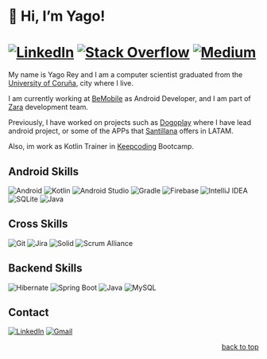 <div id="top"></div>

# :wave: Hi, I’m Yago! 
# [![LinkedIn][linkedin-shield]][linkedin-url] [![Stack Overflow][stack-shield]][stack-url] [![Medium][medium-shield]][medium-url]
My name is Yago Rey and I am a computer scientist graduated from the [University of Coruña](https://www.udc.es), city where I live. 

I am currently working at [BeMobile](https://bemobile.es) as Android Developer, and I am part of [Zara](https://www.zara.com) development team. 

Previously, I have worked on projects such as [Dogoplay](https://dogoplay.com) where I have lead android project, or some of the APPs that [Santillana](https://santillana.es) offers in LATAM.

Also, im work as Kotlin Trainer in [Keepcoding](https://keepcoding.io) Bootcamp.

## Android Skills

![Android](https://img.shields.io/static/v1?style=for-the-badge&message=Android&color=222222&logo=Android&logoColor=3DDC84&label=)
![Kotlin](https://img.shields.io/static/v1?style=for-the-badge&message=Kotlin&color=7F52FF&logo=Kotlin&logoColor=FFFFFF&label=)
![Android Studio](https://img.shields.io/static/v1?style=for-the-badge&message=Android+Studio&color=222222&logo=Android+Studio&logoColor=3DDC84&label=)
![Gradle](https://img.shields.io/static/v1?style=for-the-badge&message=Gradle&color=02303A&logo=Gradle&logoColor=FFFFFF&label=)
![Firebase](https://img.shields.io/static/v1?style=for-the-badge&message=Firebase&color=222222&logo=Firebase&logoColor=FFCA28&label=)
![IntelliJ IDEA](https://img.shields.io/static/v1?style=for-the-badge&message=IntelliJ+IDEA&color=000000&logo=IntelliJ+IDEA&logoColor=FFFFFF&label=)
![SQLite](https://img.shields.io/static/v1?style=for-the-badge&message=SQLite&color=003B57&logo=SQLite&logoColor=FFFFFF&label=)
![Java](https://img.shields.io/static/v1?style=for-the-badge&message=Java&color=007396&logo=Java&logoColor=FFFFFF&label=)

## Cross Skills

![Git](https://img.shields.io/static/v1?style=for-the-badge&message=Git&color=F05032&logo=Git&logoColor=FFFFFF&label=)
![Jira](https://img.shields.io/static/v1?style=for-the-badge&message=Jira&color=0052CC&logo=Jira&logoColor=FFFFFF&label=)
![Solid](https://img.shields.io/static/v1?style=for-the-badge&message=Solid&color=2C4F7C&logo=Solid&logoColor=FFFFFF&label=)
![Scrum Alliance](https://img.shields.io/static/v1?style=for-the-badge&message=Scrum+Alliance&color=009FDA&logo=Scrum+Alliance&logoColor=FFFFFF&label=)

## Backend Skills

![Hibernate](https://img.shields.io/static/v1?style=for-the-badge&message=Hibernate&color=59666C&logo=Hibernate&logoColor=FFFFFF&label=)
![Spring Boot](https://img.shields.io/static/v1?style=for-the-badge&message=Spring+Boot&color=6DB33F&logo=Spring+Boot&logoColor=FFFFFF&label=)
![Java](https://img.shields.io/static/v1?style=for-the-badge&message=Java&color=007396&logo=Java&logoColor=FFFFFF&label=)
![MySQL](https://img.shields.io/static/v1?style=for-the-badge&message=MySQL&color=4479A1&logo=MySQL&logoColor=FFFFFF&label=)

<!-- CONTACT -->
## Contact

[![LinkedIn][linkedin-shield]][linkedin-url] [![Gmail][gmail-shield]][gmail-url]


<p align="right"><a href="#top">back to top</a></p>


<!-- MARKDOWN LINKS & IMAGES -->
<!-- https://www.markdownguide.org/basic-syntax/#reference-style-links -->
[linkedin-shield]: https://img.shields.io/static/v1?style=for-the-badge&message=LinkedIn&color=0A66C2&logo=LinkedIn&logoColor=FFFFFF&label=
[linkedin-url]: https://www.linkedin.com/in/yagorey
[gmail-shield]: https://img.shields.io/static/v1?style=for-the-badge&message=Gmail&color=EA4335&logo=Gmail&logoColor=FFFFFF&label=
[gmail-url]: mailto:yagomuros1@gmail.com
[Medium]: https://img.shields.io/static/v1?style=for-the-badge&message=Medium&color=000000&logo=Medium&logoColor=FFFFFF&label=
[medium-shield]: https://img.shields.io/static/v1?style=for-the-badge&message=Medium&color=000000&logo=Medium&logoColor=FFFFFF&label=
[medium-url]: https://medium.com/@yagomuros1
[stack-shield]: https://img.shields.io/static/v1?style=for-the-badge&message=Stack+Overflow&color=F58025&logo=Stack+Overflow&logoColor=FFFFFF&label=
[stack-url]: https://stackoverflow.com/users/11921311/yago-rey
